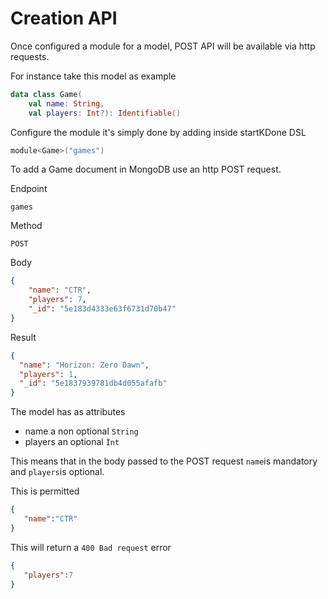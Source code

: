 # Creation API

Once configured a module for a model, POST API will be available via http requests.

For instance take this model as example
```kotlin
data class Game(
    val name: String,
    val players: Int?): Identifiable()
```

Configure the module it's simply done by adding inside startKDone DSL
```kotlin
module<Game>("games")
```

To add a Game document in MongoDB use an http POST request.  

Endpoint
```
games
```

Method
```
POST
```

Body
```json
{
    "name": "CTR",
    "players": 7,
    "_id": "5e183d4333e63f6731d70b47"
}
```

Result
```json
{
  "name": "Horizon: Zero Dawn",
  "players": 1,
  "_id": "5e1837939781db4d055afafb"
}
```

The model has as attributes
- name a non optional `String`
- players an optional `Ìnt`

This means that in the body passed to the POST request `name`is mandatory and `players`is optional.  

This is permitted
```json
{
   "name":"CTR"
}
```

This will return a `400 Bad request` error
```json
{
   "players":7
}
```
